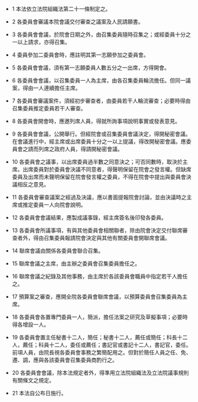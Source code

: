 * 1 本法依立法院組織法第二十一條制定之。

* 2 各委員會審議本院會議交付審查之議案及人民請願書。

* 3 各委員會會議，於院會日期之外，由召集委員隨時召集之；或經委員十分之一以上請求，亦得召集。

* 4 委員參加二委員會時，應註明其第一志願參加之委員會。

* 5 各委員會會議，須有第一志願委員人數五分之一出席，方得開會。

* 6 各委員會會議，以召集委員一人為主席，由各召集委員輪流擔任。但同一議案，得由一人連續擔任主席。

* 7 各委員會審議案件，須經初步審查者，由委員若干人輪流審查；必要時得由召集委員推定委員若干人審查。

* 8 各委員會開會時，應邀列席人員，得就所詢事項說明事實或發表意見。

* 9 各委員會會議，公開舉行。但經院會或召集委員會議決定，得開秘密會議。在會議進行中，經主席或出席委員十分之一以上提議，得改開秘密會議。應委員會之請而列席之政府人員，得請開秘密會議。

* 10 各委員會之議事，以出席委員過半數之同意決之；可否同數時，取決於主席。出席委員對於委員會決議不同意者，得聲明保留在院會之發言權。但缺席委員及出席而未聲明保留在院會發言權之委員，不得在院會中提出與委員會決議相反之意見。

* 11 各委員會審查議案之經過及決議，應以書面提報院會討論，並由決議時之主席或推定委員一人向院會說明。

* 12 各委員會會議結果，應製成議事錄，經主席簽名後印發各委員。

* 13 各委員會所議事項，有與其他委員會相關聯者，除由院會決定交付聯席審查者外，得由召集委員報請院會決定與其他有關委員會開聯席會議。

* 14 聯席會議由關係各委員會聯合召集。

* 15 聯席會議之主席，由主辦之委員會召集委員擔任之。

* 16 聯席會議之紀錄及其他事務，由主席於各該委員會職員中指定若干人擔任之。

* 17 預算案之審查，應開全院各委員會聯席會議，以預算委員會召集委員為主席。

* 18 各委員會各置專門委員一人，簡派，擔任法案之研究及草擬事項；必要時得各增設一人。

* 19 各委員會置主任秘書十二人，簡任；秘書十二人，薦任或簡任；科長十二人，薦任；科員十二人，委任或薦任；書記官或書記十二人，書記官，委任。前項人員，由院長視各委員會事務之繁簡配用之。但對於簡任人員之任、免、遷、調，應與各該委員會召集委員商酌行之。

* 20 各委員會會議，除本法規定者外，得準用立法院組織法及立法院議事規則有關條文之規定。

* 21 本法自公布日施行。

